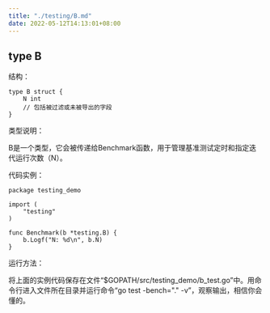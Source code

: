 ```yaml
---
title: "./testing/B.md"
date: 2022-05-12T14:13:01+08:00
---
```

## type B

结构：

	type B struct {
	    N int
	    // 包括被过滤或未被导出的字段
	}

类型说明：

B是一个类型，它会被传递给Benchmark函数，用于管理基准测试定时和指定迭代运行次数（N）。

代码实例：

    package testing_demo

	import (
		"testing"
	)

	func Benchmark(b *testing.B) {
		b.Logf("N: %d\n", b.N)
	}

运行方法：

将上面的实例代码保存在文件“$GOPATH/src/testing_demo/b_test.go”中。用命令行进入文件所在目录并运行命令“go test -bench="." -v”，观察输出，相信你会懂的。
